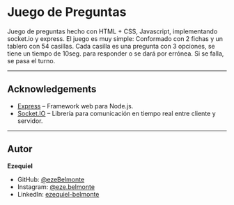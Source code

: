 
# Juego de Preguntas

Juego de preguntas hecho con HTML + CSS, Javascript, implementando socket.io y express. El juego es muy simple: Conformado con 2 fichas y un tablero con 54 casillas. Cada casilla es una pregunta con 3 opciones, se tiene un tiempo de 10seg. para responder o se dará por errónea. Si se falla, se pasa el turno. 

-------

## Acknowledgements

- [Express](https://expressjs.com/) – Framework web para Node.js.
- [Socket.IO](https://socket.io/) – Librería para comunicación en tiempo real entre cliente y servidor.

-------

## Autor

**Ezequiel**

- GitHub: [@ezeBelmonte](https://github.com/ezeBelmonte)
- Instagram: [@eze.belmonte](https://instagram.com/eze.belmonte)
- LinkedIn: [ezequiel-belmonte](https://linkedin.com/in/ezequiel-belmonte)
